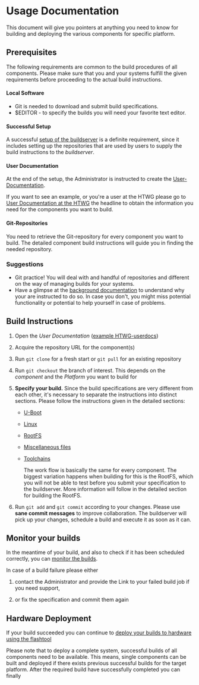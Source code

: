 # Usage Documentation
This document will give you pointers at anything you need to know for building
and deploying the various components for specific platform.

## Prerequisites
The following requirements are common to the build procedures of all components.
Please make sure that you and your systems fulfill the given requirements before
proceeding to the actual build instructions.

#### Local Software
* Git is needed to download and submit build specifications.
* $EDITOR - to specify the builds you will need your favorite text editor.

#### Successful Setup
A successful [setup of the buildserver](../setup/setup.md) is a definite
requirement, since it includes setting up the repositories that are used by
users to supply the build instructions to the *buildserver*.

#### User Documentation
At the end of the setup, the Administrator is instructed to create the
[User-Documentation](../setup/user-documentation.md#Repositories).

If you want to see an example, or you're a user at the HTWG please go to [User
Documentation at the HTWG](../setup/examples/user-documentation-HTWG.md) the
headline to obtain the information you need for the components you want to
build.

#### Git-Repositories
You need to retrieve the Git-repository for every component you want to build.
The detailed component build instructions will guide you in finding the needed
repository.


### Suggestions
* Git practice! You will deal with and handful of repositories and different
  on the way of managing builds for your systems.
* Have a glimpse at the [background documentation](../background/background.md)
  to understand why your are instructed to do so. In case you don't, you  might
  miss potential functionality or potential to help yourself in case of problems.


## Build Instructions
1. Open the *User Documentation*  ([example HTWG-userdocs](../setup/examples/user-documentation-HTWG.md))

1. Acquire the repository URL for the component(s)

1. Run `git clone` for a fresh start or `git pull` for an existing repository

1. Run `git checkout` the branch of interest. This depends on the *component* and
   the *Platform* you want to build for

1. **Specify your build.** Since the build specifications are very
   different from each other, it's necessary to separate the instructions into
   distinct sections. Please follow the instructions given in the detailed
   sections:
    * [U-Boot](../usage/uboot.md)
    * [Linux](../usage/linux.md)
    * [RootFS](../usage/rootfs.md)
    * [Miscellaneous files](../usage/misc.md)
    * [Toolchains](../usage/toolchains.md)

       The work flow is basically the same for every component. The biggest
       variation happens when building for this is the RootFS, which you will
       not be able to test before you submit your specification to the
       buildserver.  More information will follow in the detailed section for
       building the RootFS.


1. Run `git add` and `git commit` according to your changes. Please use **sane commit messages**
   to improve collaboration. The buildserver will pick up your changes, schedule
   a build and execute it as soon as it can.

## Monitor your builds
In the meantime of your build, and also to check if it has been scheduled
correctly, you can [monitor the builds](../usage/common/build-monitoring.md).

In case of a build failure please either

1. contact the Administrator and provide the Link to your failed build job if
you need support,

1. or fix the specification and commit them again


## Hardware Deployment
If your build succeeded you can continue to 
[deploy your builds to hardware using the flashtool](../usage/flashtool.md)

Please note that to deploy a complete system, successful builds of all
components need to be available.  This means, single components can be built and
deployed if there exists previous successful builds for the target platform.
After the required build have successfully completed you can finally 

